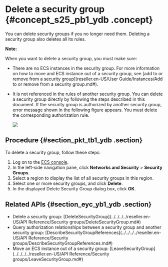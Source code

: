 # Delete a security group {#concept_s25_pb1_ydb .concept}

You can delete security groups if you no longer need them. Deleting a security group also deletes all its rules.

**Note:** 

When you want to delete a security group, you must make sure:

-   There are no ECS instances in the security group. For more information on how to move and ECS instance out of a security group, see [add to or remove from a security group](reseller.en-US/User Guide/Instances/Add to or remove from a security group.md#).
-   It is not referenced in the rules of another security group. You can delete a security group directly by following the steps described in this document. If the security group is authorized by another security group, error message shown in the following figure appears. You must delete the corresponding authorization rule.

    ![](http://static-aliyun-doc.oss-cn-hangzhou.aliyuncs.com/assets/img/9723/15433132494661_en-US.png)


## Procedure {#section_pkt_tb1_ydb .section}

To delete a security group, follow these steps:

1.  Log on to the [ECS console](https://partners-intl.console.aliyun.com/#/ecs).
2.  In the left-side navigation pane, click **Networks and Security** \> **Security Groups**.
3.  Select a region to display the list of all security groups in this region.
4.  Select one or more security groups, and click **Delete**.
5.  In the displayed Delete Security Group dialog box, click **OK**.

## Related APIs {#section_eyc_yb1_ydb .section}

-   Delete a security group: [DeleteSecurityGroup](../../../../reseller.en-US/API Reference/Security groups/DeleteSecurityGroup.md#)
-   Query authorization relationships between a security group and another security group: [DescribeSecurityGroupReferences](../../../../reseller.en-US/API Reference/Security groups/DescribeSecurityGroupReferences.md#)
-   Move an ECS instance out of a security group: [LeaveSecurityGroup](../../../../reseller.en-US/API Reference/Security groups/LeaveSecurityGroup.md#)

